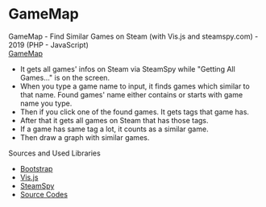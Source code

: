 # GameMap
GameMap - Find Similar Games on Steam (with Vis.js and steamspy.com) - 2019 (PHP - JavaScript)<br>
<a href="https://gamemap.onursert.org/">GameMap</a>
<ul>
  <li>It gets all games' infos on Steam via SteamSpy while "Getting All Games..." is on the screen.</li>
  <li>When you type a game name to input, it finds games which similar to that name. Found games' name either contains or starts with game name you type.</li>
  <li>Then if you click one of the found games. It gets tags that game has.</li>
  <li>After that it gets all games on Steam that has those tags.</li>
  <li>If a game has same tag a lot, it counts as a similar game.</li>
  <li>Then draw a graph with similar games.</li>
</ul>

<p>Sources and Used Libraries</p>
<ul>
  <li><a href="https://getbootstrap.com/">Bootstrap</a></li>
  <li><a href="https://github.com/visjs/vis-network">Vis.js</a></li>
  <li><a href="https://steamspy.com/">SteamSpy</a></li>
  <li><a href="https://github.com/onursert/GameMap">Source Codes</a></li>
</ul>
